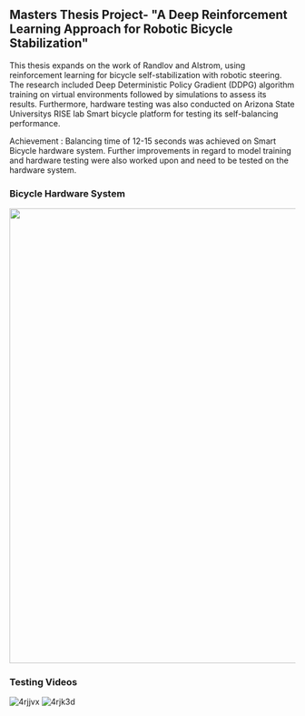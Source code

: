 
## Masters Thesis Project- "A Deep Reinforcement Learning Approach for Robotic Bicycle Stabilization"

This thesis expands on the work of Randlov and Alstrom, using reinforcement learning for bicycle self-stabilization with robotic
steering. The research included Deep Deterministic Policy Gradient (DDPG) algorithm training on virtual environments
followed by simulations to assess its results. Furthermore, hardware testing was also conducted on Arizona State
Universitys RISE lab Smart bicycle platform for testing its self-balancing performance.

Achievement : Balancing time of 12-15 seconds was achieved on Smart Bicycle hardware system. Further improvements
in regard to model training and hardware testing were also worked upon and need to be tested on the hardware system.

### Bicycle Hardware System
<img src="https://user-images.githubusercontent.com/61676386/103193043-48e30b00-4898-11eb-8ef6-994fe7f87f9f.jpg" width="800">


### Testing Videos

![4rjjvx](https://user-images.githubusercontent.com/61676386/103105090-a2251300-45e8-11eb-80b9-8c23ba06415f.gif)
![4rjk3d](https://user-images.githubusercontent.com/61676386/103105123-e7e1db80-45e8-11eb-9fa7-9dbd2bb7bdb1.gif)
